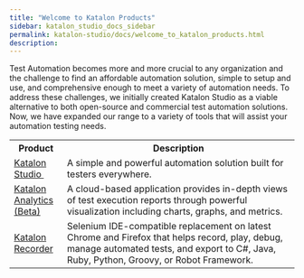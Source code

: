 ```yaml
---
title: "Welcome to Katalon Products" 
sidebar: katalon_studio_docs_sidebar
permalink: katalon-studio/docs/welcome_to_katalon_products.html 
description: 
---
```

Test Automation becomes more and more crucial to any organization and the challenge to find an affordable automation solution, simple to setup and use, and comprehensive enough to meet a variety of automation needs. To address these challenges, we initially created Katalon Studio as a viable alternative to both open-source and commercial test automation solutions. Now, we have expanded our range to a variety of tools that will assist your automation testing needs. 

<table class="relative-table wrapped confluenceTable" style="width: 100.0%;"><colgroup><col style="width: 18.5992%;"><col style="width: 81.4008%;"></colgroup><tbody><tr class="xtr-0"><th class="xtd-0-0 confluenceTh">Product</th><th class="xtd-0-1 confluenceTh">Description</th></tr><tr class="xtr-1"><td class="xtd-1-0 confluenceTd" colspan="1"><a href="/display/KD/Overview">Katalon Studio&nbsp;</a></td><td class="xtd-1-1 confluenceTd" colspan="1">A simple and powerful automation solution built for testers everywhere.</td></tr><tr class="xtr-2"><td class="xtd-2-0 confluenceTd"><a href="https://docs.katalon.com/x/WhtO" rel="nofollow">Katalon Analytics (Beta)</a></td><td class="xtd-2-1 confluenceTd">A cloud-based application provides in-depth views of test execution reports through powerful visualization including charts, graphs, and metrics.</td></tr><tr class="xtr-3"><td class="xtd-3-0 confluenceTd"><a href="https://docs.katalon.com/x/cRtO" rel="nofollow">Katalon Recorder</a></td><td class="xtd-3-1 confluenceTd">Selenium IDE-compatible replacement on latest Chrome and Firefox that helps record, play, debug, manage automated tests, and export to C#, Java, Ruby, Python, Groovy, or Robot Framework.</td></tr></tbody></table>